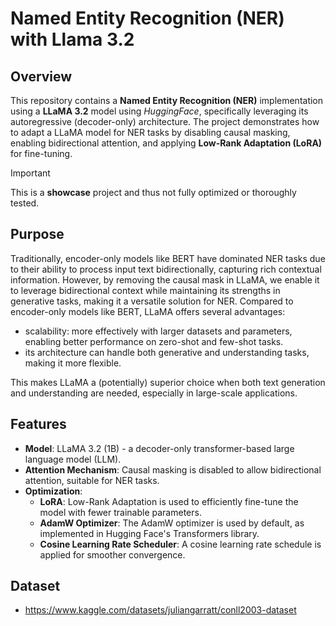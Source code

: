 # Named Entity Recognition (NER) with Llama 3.2

## Overview

This repository contains a **Named Entity Recognition (NER)** implementation using a **LLaMA 3.2** model using *HuggingFace*, specifically leveraging its autoregressive (decoder-only) architecture. The project demonstrates how to adapt a LLaMA model for NER tasks by disabling causal masking, enabling bidirectional attention, and applying **Low-Rank Adaptation (LoRA)** for fine-tuning. 

> [!IMPORTANT]
> This is a **showcase** project and thus not fully optimized or thoroughly tested.

## Purpose
Traditionally, encoder-only models like BERT have dominated NER tasks due to their ability to process input text bidirectionally, capturing rich contextual information. However, by removing the causal mask in LLaMA, we enable it to leverage bidirectional context while maintaining its strengths in generative tasks, making it a versatile solution for NER. Compared to encoder-only models like BERT, LLaMA offers several advantages:
* scalability: more effectively with larger datasets and parameters, enabling better performance on zero-shot and few-shot tasks. 
* its architecture can handle both generative and understanding tasks, making it more flexible. 

This makes LLaMA a (potentially) superior choice when both text generation and understanding are needed, especially in large-scale applications.

## Features

- **Model**: LLaMA 3.2 (1B) - a decoder-only transformer-based large language model (LLM).
- **Attention Mechanism**: Causal masking is disabled to allow bidirectional attention, suitable for NER tasks.
- **Optimization**:
  - **LoRA**: Low-Rank Adaptation is used to efficiently fine-tune the model with fewer trainable parameters.
  - **AdamW Optimizer**: The AdamW optimizer is used by default, as implemented in Hugging Face's Transformers library.
  - **Cosine Learning Rate Scheduler**: A cosine learning rate schedule is applied for smoother convergence.

## Dataset

* https://www.kaggle.com/datasets/juliangarratt/conll2003-dataset